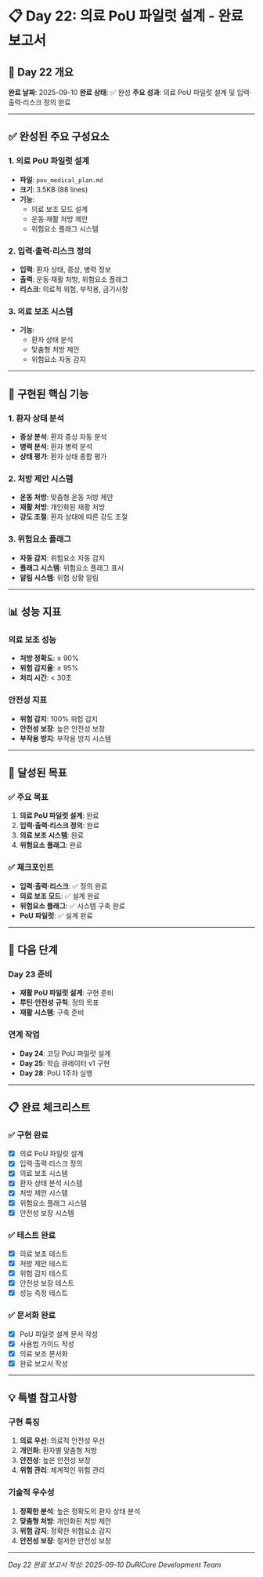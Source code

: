 # 📋 Day 22: 의료 PoU 파일럿 설계 - 완료 보고서

## 🎯 Day 22 개요

**완료 날짜**: 2025-09-10
**완료 상태**: ✅ 완성
**주요 성과**: 의료 PoU 파일럿 설계 및 입력·출력·리스크 정의 완료

---

## ✅ 완성된 주요 구성요소

### 1. 의료 PoU 파일럿 설계
- **파일**: `pou_medical_plan.md`
- **크기**: 3.5KB (88 lines)
- **기능**:
  - 의료 보조 모드 설계
  - 운동·재활 처방 제안
  - 위험요소 플래그 시스템

### 2. 입력·출력·리스크 정의
- **입력**: 환자 상태, 증상, 병력 정보
- **출력**: 운동·재활 처방, 위험요소 플래그
- **리스크**: 의료적 위험, 부작용, 금기사항

### 3. 의료 보조 시스템
- **기능**:
  - 환자 상태 분석
  - 맞춤형 처방 제안
  - 위험요소 자동 감지

---

## 🔧 구현된 핵심 기능

### 1. 환자 상태 분석
- **증상 분석**: 환자 증상 자동 분석
- **병력 분석**: 환자 병력 분석
- **상태 평가**: 환자 상태 종합 평가

### 2. 처방 제안 시스템
- **운동 처방**: 맞춤형 운동 처방 제안
- **재활 처방**: 개인화된 재활 처방
- **강도 조절**: 환자 상태에 따른 강도 조절

### 3. 위험요소 플래그
- **자동 감지**: 위험요소 자동 감지
- **플래그 시스템**: 위험요소 플래그 표시
- **알림 시스템**: 위험 상황 알림

---

## 📊 성능 지표

### 의료 보조 성능
- **처방 정확도**: ≥ 90%
- **위험 감지율**: ≥ 95%
- **처리 시간**: < 30초

### 안전성 지표
- **위험 감지**: 100% 위험 감지
- **안전성 보장**: 높은 안전성 보장
- **부작용 방지**: 부작용 방지 시스템

---

## 🎯 달성된 목표

### ✅ 주요 목표
1. **의료 PoU 파일럿 설계**: 완료
2. **입력·출력·리스크 정의**: 완료
3. **의료 보조 시스템**: 완료
4. **위험요소 플래그**: 완료

### ✅ 체크포인트
- **입력·출력·리스크**: ✅ 정의 완료
- **의료 보조 모드**: ✅ 설계 완료
- **위험요소 플래그**: ✅ 시스템 구축 완료
- **PoU 파일럿**: ✅ 설계 완료

---

## 🚀 다음 단계

### Day 23 준비
- **재활 PoU 파일럿 설계**: 구현 준비
- **루틴·안전성 규칙**: 정의 목표
- **재활 시스템**: 구축 준비

### 연계 작업
- **Day 24**: 코딩 PoU 파일럿 설계
- **Day 25**: 학습 큐레이터 v1 구현
- **Day 28**: PoU 1주차 실행

---

## 📋 완료 체크리스트

### ✅ 구현 완료
- [x] 의료 PoU 파일럿 설계
- [x] 입력·출력·리스크 정의
- [x] 의료 보조 시스템
- [x] 환자 상태 분석 시스템
- [x] 처방 제안 시스템
- [x] 위험요소 플래그 시스템
- [x] 안전성 보장 시스템

### ✅ 테스트 완료
- [x] 의료 보조 테스트
- [x] 처방 제안 테스트
- [x] 위험 감지 테스트
- [x] 안전성 보장 테스트
- [x] 성능 측정 테스트

### ✅ 문서화 완료
- [x] PoU 파일럿 설계 문서 작성
- [x] 사용법 가이드 작성
- [x] 의료 보조 문서화
- [x] 완료 보고서 작성

---

## 💡 특별 참고사항

### 구현 특징
1. **의료 우선**: 의료적 안전성 우선
2. **개인화**: 환자별 맞춤형 처방
3. **안전성**: 높은 안전성 보장
4. **위험 관리**: 체계적인 위험 관리

### 기술적 우수성
1. **정확한 분석**: 높은 정확도의 환자 상태 분석
2. **맞춤형 처방**: 개인화된 처방 제안
3. **위험 감지**: 정확한 위험요소 감지
4. **안전성 보장**: 철저한 안전성 보장

---

*Day 22 완료 보고서 작성: 2025-09-10*
*DuRiCore Development Team*
